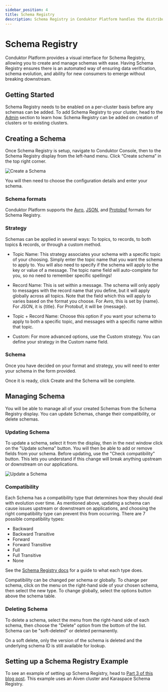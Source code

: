 ```yaml
---
sidebar_position: 4
title: Schema Registry
description: Schema Registry in Conduktor Platform handles the distribution and synchronization of schemas to the producer and consumer for Kafka. 
---
```


# Schema Registry

Conduktor Platform provides a visual interface for Schema Registry, allowing you to create and manage schemas with ease. Having Schema Registry ensures there is an automated way of ensuring data verification, schema evolution, and ability for new consumers to emerge without breaking downstream.

## Getting Started

Schema Registry needs to be enabled on a per-cluster basis before any schemas can be added. To add Schema Registry to your cluster, head to the [Admin](../admin/managing-clusters) section to learn how. Schema Registry can be added on creation of clusters or to existing clusters.

## Creating a Schema

Once Schema Registry is setup, navigate to Conduktor Console, then to the Schema Registry display from the left-hand menu. Click “Create schema” in the top right corner.

![Create a Schema](/img/console/create-schema.png)

You will then need to choose the configuration details and enter your schema. 

### Schema formats

Conduktor Platform supports the [Avro](https://avro.apache.org/docs/current/spec.html), [JSON](https://json-schema.org/), and [Protobuf](https://developers.google.com/protocol-buffers/) formats for Schema Registry.

### Strategy

Schemas can be applied in several ways: To topics, to records, to both topics & records, or through a custom method. 

- Topic Name: This strategy associates your schema with a specific topic of your choosing. Simply enter the topic name that you want the schema to apply to. You will also need to specify if the schema will apply to the key or value of a message. The topic name field will auto-complete for you, so no need to remember specific spellings!

- Record Name: This is set within a message. The schema will only apply to messages with the record name that you define, but it will apply globally across all topics. Note that the field which this will apply to varies based on the format you choose. For Avro, this is set by {name}. For JSON, it is {title}. For Protobuf, it will be {message}.

- Topic + Record Name: Choose this option if you want your schema to apply to both a specific topic, and messages with a specific name within that topic.

- Custom: For more advanced options, use the Custom strategy. You can define your strategy in the Custom name field.

### Schema

Once you have decided on your format and strategy, you will need to enter your schema in the form provided.

Once it is ready, click Create and the Schema will be complete.

## Managing Schema

You will be able to manage all of your created Schemas from the Schema Registry display. You can update Schemas, change their compatibility, or delete schemas.

### Updating Schema

To update a schema, select it from the display, then in the next window click on the "Update schema" button. You will then be able to add or remove fields from your schema. Before updating, use the "Check compatibility" button. This lets you understand if this change will break anything upstream or downstream on our applications.

![Update a Schema](/img/console/update-schema.png)

### Compatibility

Each Schema has a compatibility type that determines how they should deal with evolution over time. As mentioned above, updating a schema can cause issues upstream or downstream on applications, and choosing the right compatibility type can prevent this from occurring. There are 7 possible compatibility types:

- Backward
- Backward Transitive
- Forward
- Forward Transitive
- Full
- Full Transitive
- None

See the [Schema Registry docs](https://docs.confluent.io/platform/current/schema-registry/avro.html#summary) for a guide to what each type does.

Compatibility can be changed per schema or globally. To change per schema, click on the menu on the right-hand side of your chosen schema, then select the new type. To change globally, select the options button above the schema table.

### Deleting Schema

To delete a schema, select the menu from the right-hand side of each schema, then choose the "Delete" option from the bottom of the list. Schema can be "soft-deleted" or deleted permanently.

On a soft delete, only the version of the schema is deleted and the underlying schema ID is still available for lookup.

## Setting up a Schema Registry Example

To see an example of setting up Schema Registry, head to [Part 3 of this blog post](https://www.conduktor.io/blog/what-is-the-schema-registry-and-why-do-you-need-to-use-it). This example uses an Aiven cluster and Karaspace Schema Registry.

